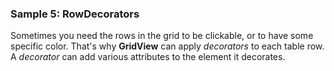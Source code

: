 ### Sample 5: RowDecorators

Sometimes you need the rows in the grid to be clickable, or to have some specific color. That's why **GridView** can apply *decorators* to each table row.
A *decorator* can add various attributes to the element it decorates.
